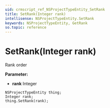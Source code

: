 ```yaml
---
uid: crmscript_ref_NSProjectTypeEntity_SetRank
title: SetRank(Integer rank)
intellisense: NSProjectTypeEntity.SetRank
keywords: NSProjectTypeEntity, GetRank
so.topic: reference
---
```


# SetRank(Integer rank)

Rank order

**Parameter:** 
 - **rank** Integer

```crmscript
NSProjectTypeEntity thing;
Integer rank;
thing.SetRank(rank);
```

